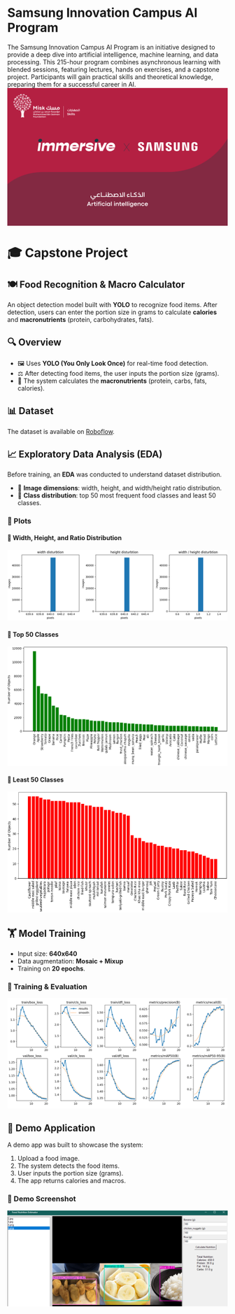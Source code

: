 # Samsung Innovation Campus AI Program
The Samsung Innovation Campus AI Program is an initiative designed to provide a deep dive into artificial intelligence, machine learning, and data processing. This 215-hour program combines asynchronous learning with blended sessions, featuring lectures, hands on exercises, and a capstone project. Participants will gain practical skills and theoretical knowledge, preparing them for a successful career in AI.
![img](background.png)

# 🎓 Capstone Project  
## 🍽️ Food Recognition & Macro Calculator  
An object detection model built with **YOLO** to recognize food items. After detection, users can enter the portion size in grams to calculate **calories** and **macronutrients** (protein, carbohydrates, fats).  

## 🔍 Overview  
- 🖼️ Uses **YOLO (You Only Look Once)** for real-time food detection.  
- ⚖️ After detecting food items, the user inputs the portion size (grams).  
- 🧮 The system calculates the **macronutrients** (protein, carbs, fats, calories).  

## 📊 Dataset  
The dataset is available on [Roboflow](https://universe.roboflow.com/nutrient-tracker/complete-food-ts01p).  

## 📈 Exploratory Data Analysis (EDA)  
Before training, an **EDA** was conducted to understand dataset distribution.  

- 📏 **Image dimensions**: width, height, and width/height ratio distribution.  
- 🍱 **Class distribution**: top 50 most frequent food classes and least 50 classes.  

### 🔹 Plots  

#### 📏 Width, Height, and Ratio Distribution  
![Width, Height, and Ratio Distribution](img_res.png)  

#### 🍱 Top 50 Classes  
![Top 50 Classes](topclasses.png)  

#### 🥢 Least 50 Classes  
![Least 50 Classes](leastclasses.png)  

## 🏋️ Model Training  
- Input size: **640x640**  
- Data augmentation: **Mosaic + Mixup**  
- Training on **20 epochs**.  

### 🔹 Training & Evaluation  
![Training and Evaluation Results](results.png)  

## 🚀 Demo Application  
A demo app was built to showcase the system:  

1. Upload a food image.  
2. The system detects the food items.  
3. User inputs the portion size (grams).  
4. The app returns calories and macros.  

### 🔹 Demo Screenshot  
![Demo App Screenshot](demo.png)  
